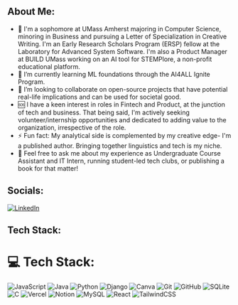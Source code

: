 ## About Me:
- 🔭 I'm a sophomore at UMass Amherst majoring in Computer Science, minoring in Business and pursuing a Letter of Specialization in Creative Writing. I'm an Early Research Scholars Program (ERSP) fellow at the Laboratory for Advanced System Software. I'm also a Product Manager at BUILD UMass working on an AI tool for STEMPlore, a non-profit educational platform. 
- 🌱 I’m currently learning ML foundations through the AI4ALL Ignite Program. 
- 🤝 I’m looking to collaborate on open-source projects that have potential real-life implications and can be used for societal good.
- 🆘 I have a keen interest in roles in Fintech and Product, at the junction of tech and business. That being said, I'm actively seeking volunteer/internship opportunities and dedicated to adding value to the organization, irrespective of the role.
- ⚡ Fun fact: My analytical side is complemented by my creative edge- I'm a published author. Bringing together linguistics and tech is my niche.
- 💬 Feel free to ask me about my experience as Undergraduate Course Assistant and IT Intern, running student-led tech clubs, or publishing a book for that matter!

## Socials:
[![LinkedIn](https://img.shields.io/badge/LinkedIn-%230077B5.svg?logo=linkedin&logoColor=white)](https://www.linkedin.com/in/urvi-gupta-266b18302/)

## Tech Stack:

# 💻 Tech Stack:
![JavaScript](https://img.shields.io/badge/javascript-%23323330.svg?style=for-the-badge&logo=javascript&logoColor=%23F7DF1E) ![Java](https://img.shields.io/badge/java-%23ED8B00.svg?style=for-the-badge&logo=openjdk&logoColor=white) ![Python](https://img.shields.io/badge/python-3670A0?style=for-the-badge&logo=python&logoColor=ffdd54) ![Django](https://img.shields.io/badge/django-%23092E20.svg?style=for-the-badge&logo=django&logoColor=white) ![Canva](https://img.shields.io/badge/Canva-%2300C4CC.svg?style=for-the-badge&logo=Canva&logoColor=white) ![Git](https://img.shields.io/badge/git-%23F05033.svg?style=for-the-badge&logo=git&logoColor=white) ![GitHub](https://img.shields.io/badge/github-%23121011.svg?style=for-the-badge&logo=github&logoColor=white) ![SQLite](https://img.shields.io/badge/sqlite-%2307405e.svg?style=for-the-badge&logo=sqlite&logoColor=white) ![C](https://img.shields.io/badge/c-%2300599C.svg?style=for-the-badge&logo=c&logoColor=white) ![Vercel](https://img.shields.io/badge/vercel-%23000000.svg?style=for-the-badge&logo=vercel&logoColor=white) ![Notion](https://img.shields.io/badge/Notion-%23000000.svg?style=for-the-badge&logo=notion&logoColor=white) ![MySQL](https://img.shields.io/badge/mysql-4479A1.svg?style=for-the-badge&logo=mysql&logoColor=white) ![React](https://img.shields.io/badge/react-%2320232a.svg?style=for-the-badge&logo=react&logoColor=%2361DAFB) ![TailwindCSS](https://img.shields.io/badge/tailwindcss-%2338B2AC.svg?style=for-the-badge&logo=tailwind-css&logoColor=white)


